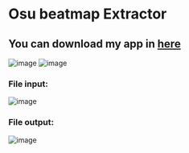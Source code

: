 # Osu beatmap Extractor
## You can download my app in [here](https://drive.google.com/file/d/1H0C2zLeVw2iLfKofc4b-KNm15cuwXBOh/view?usp=sharing)
![image](https://github.com/user-attachments/assets/7deb679e-98df-44e4-a2c4-d34fadb89a2d)
![image](https://github.com/user-attachments/assets/2aa5db97-fb81-4300-86a8-beb26353c830)
### File input:
![image](https://github.com/user-attachments/assets/0ad02021-5751-4ff1-aa4c-666e734bfc98)
### File output:
![image](https://github.com/user-attachments/assets/33348492-ec6b-445f-a808-a466cccb2c35)
